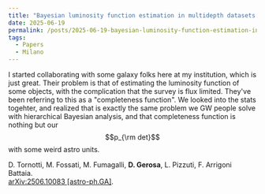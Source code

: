 ```yaml
---
title: "Bayesian luminosity function estimation in multidepth datasets with selection effects: a case study for $$3<z<5$$ Ly$$\\alpha$$ emitters"
date: 2025-06-19
permalink: /posts/2025-06-19-bayesian-luminosity-function-estimation-in-multidepth-datasets-with-selection-effects-a-case-study-for-3z5-lyalpha-emitters
tags:
  - Papers
  - Milano
---
```


I started collaborating with some galaxy folks here at my institution, which is just great. Their problem is that of estimating the luminosity function of some objects, with the complication that the survey is flux limited. They've been referring to this as a "completeness function". We looked into the stats togehter, and realized that is exactly the same problem we GW people solve with hierarchical Bayesian analysis, and that completeness function is nothing but our $$p_{\rm det}$$ with some weird astro units. 

D. Tornotti, M. Fossati, M. Fumagalli, **D. Gerosa**, L. Pizzuti, F. Arrigoni Battaia.\
[arXiv:2506.10083 [astro-ph.GA]](https://arxiv.org/abs/2506.10083).